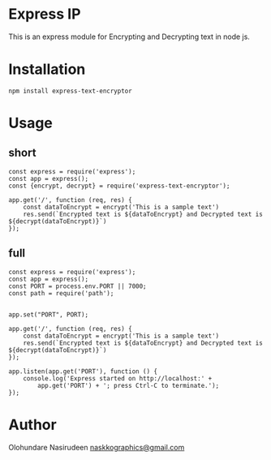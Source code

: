 # Express IP

This is an express module for Encrypting and Decrypting text in node js.

# Installation

```
npm install express-text-encryptor
```

# Usage

## short
```
const express = require('express');
const app = express();
const {encrypt, decrypt} = require('express-text-encryptor');

app.get('/', function (req, res) {
    const dataToEncrypt = encrypt('This is a sample text')
    res.send(`Encrypted text is ${dataToEncrypt} and Decrypted text is ${decrypt(dataToEncrypt)}`)
});

```
## full
```
const express = require('express');
const app = express();
const PORT = process.env.PORT || 7000;
const path = require('path');


app.set("PORT", PORT);

app.get('/', function (req, res) {
    const dataToEncrypt = encrypt('This is a sample text')
    res.send(`Encrypted text is ${dataToEncrypt} and Decrypted text is ${decrypt(dataToEncrypt)}`)
});

app.listen(app.get('PORT'), function () {
    console.log('Express started on http://localhost:' +
        app.get('PORT') + '; press Ctrl-C to terminate.');
});

```

# Author
Olohundare Nasirudeen <naskkographics@gmail.com> 